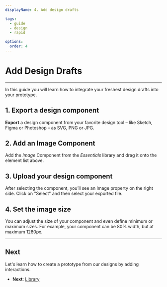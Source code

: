 ```yaml
---
displayName: 4. Add design drafts

tags:
  - guide
  - design
  - rapid

options:
  order: 4
---
```


# Add Design Drafts

---

In this guide you will learn how to integrate your freshest design drafts into your prototype.

## 1. Export a design component
**Export** a design component from your favorite design tool – like Sketch, Figma or Photoshop – as SVG, PNG or JPG.

## 2. Add an Image Component
Add the *Image* Component from the *Essentials* library and drag it onto the element list above.

## 3. Upload your design component
After selecting the component, you’ll see an Image property on the right side. Click on "Select" and then select your exported file.

## 4. Set the image size
You can adjust the size of your component and even define minimum or maximum sizes. For example, your component can be 80% width, but at maximum 1280px.

---

## Next

Let's learn how to create a prototype from our designs by adding interactions.

* **Next**: [Library](./doc/docs/guides/library?guides-enabled=true)
